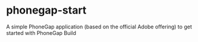 phonegap-start
==============

A simple PhoneGap application (based on the official Adobe offering) to get started with PhoneGap Build
